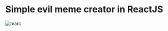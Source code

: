 # Simple evil meme creator in ReactJS


![marc](https://user-images.githubusercontent.com/12266981/139936920-0491fade-4316-43fd-98f3-f38a07412c8c.jpg)
